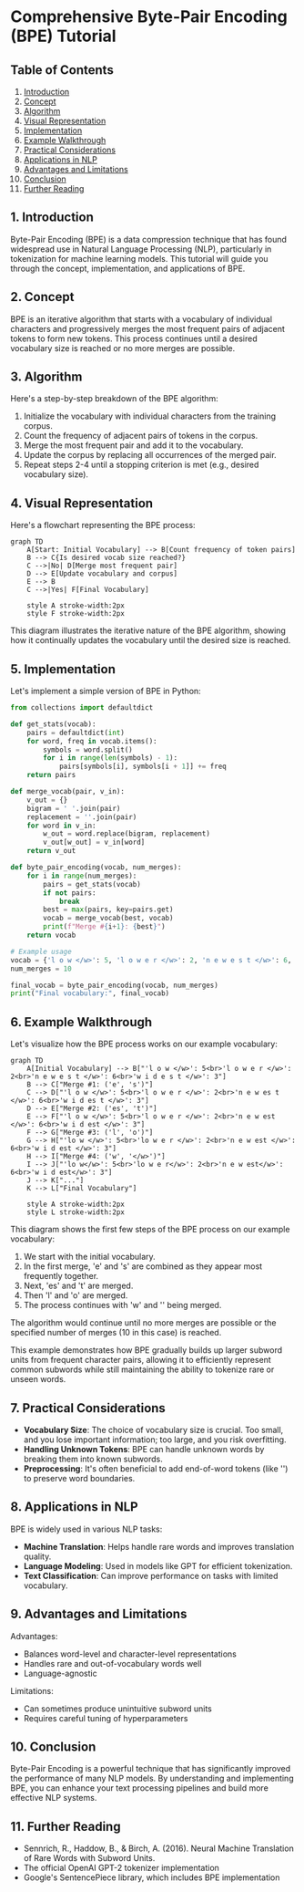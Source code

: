 # Comprehensive Byte-Pair Encoding (BPE) Tutorial

## Table of Contents
1. [Introduction](#1-introduction)
2. [Concept](#2-concept)
3. [Algorithm](#3-algorithm)
4. [Visual Representation](#4-visual-representation)
5. [Implementation](#5-implementation)
6. [Example Walkthrough](#6-example-walkthrough)
7. [Practical Considerations](#7-practical-considerations)
8. [Applications in NLP](#8-applications-in-nlp)
9. [Advantages and Limitations](#9-advantages-and-limitations)
10. [Conclusion](#10-conclusion)
11. [Further Reading](#11-further-reading)

## 1. Introduction

Byte-Pair Encoding (BPE) is a data compression technique that has found widespread use in Natural Language Processing (NLP), particularly in tokenization for machine learning models. This tutorial will guide you through the concept, implementation, and applications of BPE.

## 2. Concept

BPE is an iterative algorithm that starts with a vocabulary of individual characters and progressively merges the most frequent pairs of adjacent tokens to form new tokens. This process continues until a desired vocabulary size is reached or no more merges are possible.

## 3. Algorithm

Here's a step-by-step breakdown of the BPE algorithm:

1. Initialize the vocabulary with individual characters from the training corpus.
2. Count the frequency of adjacent pairs of tokens in the corpus.
3. Merge the most frequent pair and add it to the vocabulary.
4. Update the corpus by replacing all occurrences of the merged pair.
5. Repeat steps 2-4 until a stopping criterion is met (e.g., desired vocabulary size).

## 4. Visual Representation

Here's a flowchart representing the BPE process:

```mermaid
graph TD
    A[Start: Initial Vocabulary] --> B[Count frequency of token pairs]
    B --> C{Is desired vocab size reached?}
    C -->|No| D[Merge most frequent pair]
    D --> E[Update vocabulary and corpus]
    E --> B
    C -->|Yes| F[Final Vocabulary]
    
    style A stroke-width:2px
    style F stroke-width:2px
```

This diagram illustrates the iterative nature of the BPE algorithm, showing how it continually updates the vocabulary until the desired size is reached.

## 5. Implementation

Let's implement a simple version of BPE in Python:

```python
from collections import defaultdict

def get_stats(vocab):
    pairs = defaultdict(int)
    for word, freq in vocab.items():
        symbols = word.split()
        for i in range(len(symbols) - 1):
            pairs[symbols[i], symbols[i + 1]] += freq
    return pairs

def merge_vocab(pair, v_in):
    v_out = {}
    bigram = ' '.join(pair)
    replacement = ''.join(pair)
    for word in v_in:
        w_out = word.replace(bigram, replacement)
        v_out[w_out] = v_in[word]
    return v_out

def byte_pair_encoding(vocab, num_merges):
    for i in range(num_merges):
        pairs = get_stats(vocab)
        if not pairs:
            break
        best = max(pairs, key=pairs.get)
        vocab = merge_vocab(best, vocab)
        print(f"Merge #{i+1}: {best}")
    return vocab

# Example usage
vocab = {'l o w </w>': 5, 'l o w e r </w>': 2, 'n e w e s t </w>': 6, 'w i d e s t </w>': 3}
num_merges = 10

final_vocab = byte_pair_encoding(vocab, num_merges)
print("Final vocabulary:", final_vocab)
```

## 6. Example Walkthrough

Let's visualize how the BPE process works on our example vocabulary:

```mermaid
graph TD
    A[Initial Vocabulary] --> B["'l o w </w>': 5<br>'l o w e r </w>': 2<br>'n e w e s t </w>': 6<br>'w i d e s t </w>': 3"]
    B --> C["Merge #1: ('e', 's')"]
    C --> D["'l o w </w>': 5<br>'l o w e r </w>': 2<br>'n e w es t </w>': 6<br>'w i d es t </w>': 3"]
    D --> E["Merge #2: ('es', 't')"]
    E --> F["'l o w </w>': 5<br>'l o w e r </w>': 2<br>'n e w est </w>': 6<br>'w i d est </w>': 3"]
    F --> G["Merge #3: ('l', 'o')"]
    G --> H["'lo w </w>': 5<br>'lo w e r </w>': 2<br>'n e w est </w>': 6<br>'w i d est </w>': 3"]
    H --> I["Merge #4: ('w', '</w>')"]
    I --> J["'lo w</w>': 5<br>'lo w e r</w>': 2<br>'n e w est</w>': 6<br>'w i d est</w>': 3"]
    J --> K["..."]
    K --> L["Final Vocabulary"]

    style A stroke-width:2px
    style L stroke-width:2px
```

This diagram shows the first few steps of the BPE process on our example vocabulary:

1. We start with the initial vocabulary.
2. In the first merge, 'e' and 's' are combined as they appear most frequently together.
3. Next, 'es' and 't' are merged.
4. Then 'l' and 'o' are merged.
5. The process continues with 'w' and '</w>' being merged.

The algorithm would continue until no more merges are possible or the specified number of merges (10 in this case) is reached.

This example demonstrates how BPE gradually builds up larger subword units from frequent character pairs, allowing it to efficiently represent common subwords while still maintaining the ability to tokenize rare or unseen words.

## 7. Practical Considerations

- **Vocabulary Size**: The choice of vocabulary size is crucial. Too small, and you lose important information; too large, and you risk overfitting.
- **Handling Unknown Tokens**: BPE can handle unknown words by breaking them into known subwords.
- **Preprocessing**: It's often beneficial to add end-of-word tokens (like '</w>') to preserve word boundaries.

## 8. Applications in NLP

BPE is widely used in various NLP tasks:

- **Machine Translation**: Helps handle rare words and improves translation quality.
- **Language Modeling**: Used in models like GPT for efficient tokenization.
- **Text Classification**: Can improve performance on tasks with limited vocabulary.

## 9. Advantages and Limitations

Advantages:
- Balances word-level and character-level representations
- Handles rare and out-of-vocabulary words well
- Language-agnostic

Limitations:
- Can sometimes produce unintuitive subword units
- Requires careful tuning of hyperparameters

## 10. Conclusion

Byte-Pair Encoding is a powerful technique that has significantly improved the performance of many NLP models. By understanding and implementing BPE, you can enhance your text processing pipelines and build more effective NLP systems.

## 11. Further Reading

- Sennrich, R., Haddow, B., & Birch, A. (2016). Neural Machine Translation of Rare Words with Subword Units.
- The official OpenAI GPT-2 tokenizer implementation
- Google's SentencePiece library, which includes BPE implementation

